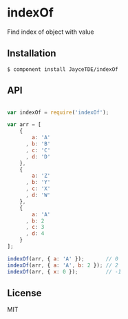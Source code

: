 
# indexOf

  Find index of object with value

## Installation

    $ component install JayceTDE/indexOf

## API

```js

var indexOf = require('indexOf');

var arr = [
    {
        a: 'A'
      , b: 'B'
      , c: 'C'
      , d: 'D'
    },
    {
        a: 'Z'
      , b: 'Y'
      , c: 'X'
      , d: 'W'
    },
    {
        a: 'A'
      , b: 2
      , c: 3
      , d: 4
    }
];

indexOf(arr, { a: 'A' });       // 0
indexOf(arr, { a: 'A', b: 2 }); // 2
indexOf(arr, { x: 0 });         // -1

```

## License

  MIT
